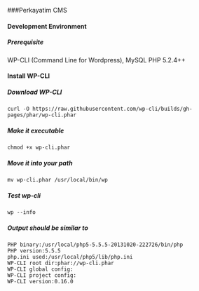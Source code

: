 ###Perkayatim CMS

#### Development Environment
##### Prerequisite
WP-CLI (Command Line for Wordpress), MySQL PHP 5.2.4++

#### Install WP-CLI

##### Download WP-CLI
    curl -O https://raw.githubusercontent.com/wp-cli/builds/gh-pages/phar/wp-cli.phar

##### Make it executable
    chmod +x wp-cli.phar

##### Move it into your path
    mv wp-cli.phar /usr/local/bin/wp

##### Test wp-cli
    wp --info

##### Output should be similar to
    PHP binary:/usr/local/php5-5.5.5-20131020-222726/bin/php
    PHP version:5.5.5
    php.ini used:/usr/local/php5/lib/php.ini
    WP-CLI root dir:phar://wp-cli.phar
    WP-CLI global config:
    WP-CLI project config:
    WP-CLI version:0.16.0
